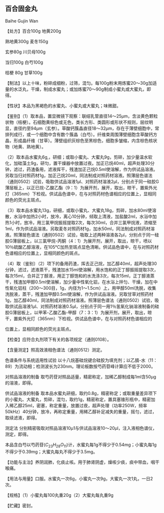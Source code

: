 ## 百合固金丸

Baihe Gujin Wan

【处方】百合100g 地黄200g

熟地黄300g 麦冬150g 

玄参80g 川贝母100g 

当归100g 白芍100g 

桔梗 80g 甘草100g

【制法】以上十味，粉碎成细粉，过筛，混匀。每100g粉末用炼蜜20～30g加适量的水泛丸，干燥，制成水蜜丸；或加炼蜜70～90g制成小蜜丸或大蜜丸，即得。

【性状】本品为黑褐色的水蜜丸、小蜜丸或大蜜丸；味微甜。

【鉴别】（1）取本品，置显微镜下观察：联结乳管直径14～25μm，含淡黄色颗粒状物（桔梗）。石细胞黄棕色或无色，类长方形、类圆形或形状不规则，层纹明显，直径约至94μm（玄参）。草酸钙簇晶直径18～32μm，存在于薄壁细胞中，常排列成行，或一个细胞中含有数个簇晶（白芍）。纤维束周围薄壁细胞含草酸钙方晶，形成晶纤维（甘草）。薄壁组织灰棕色至黑棕色，细胞多皱缩，内含棕色核状物（地黄、熟地黄）。

（2）取本品水蜜丸6g,，研细；或取小蜜丸、大蜜丸9g，剪碎，加少量温水软化，加硅藻土9g，研匀，置干燥器中放置过夜。加正已烷40ml，超声处理30分钟，滤过，药渣备用，滤液挥干，残渣加正己烷0.5ml使溶解，作为供试品溶液。另取当归对照药材1g，加正己烷20ml，同法制成对照药材溶液。照薄层色谱法（通则0502）试验，吸取供试品溶液1μl、对照药材溶液2μl，分别点于同一硅胶G薄层板上，以正已烷-乙酸乙酯（9：1）为展开剂，展开，取出，晾干，置紫外光灯（365nm）下检视。供试品色谱中，在与对照药材色谱相应的位置上，显相同颜色的荧光主斑点。

（3）取本品水蜜丸13g，研细，或取小蜜丸、大蜜丸18g，剪碎，加水80ml使溶散，水浴中加热2小时，放冷，离心10分钟，倾取上清液，加盐酸2ml，水浴中加热1小时，放冷，用三氯甲烷振摇提取2次，每次30ml，合并三氯甲烷液，浓缩至1ml，作为供试品溶液。另取麦冬对照药材1g，加水50ml，同法制成对照药材溶液。照薄层色谱法（通则0502）试验，吸取上述两种溶液各2μl，分别点于同一硅胶G薄层板上，以三氯甲烷-丙酮（4：1）为展开剂，展开，取出，晾干，喷以10％硫酸乙醇溶液，在105℃加热至斑点显色清晰。供试品色谱中，在与对照药材色谱相应的位置上，显相同颜色的斑点。

（4）取〔鉴别〕（2）项下的备用药渣，挥去正己烷，加乙醇40ml，超声处理30分钟，滤过，滤液蒸干，残渣加水15ml使溶解，用水饱和的正丁醇振摇提取3次，每次15ml，合并正丁醇液，用正丁醇饱和的水洗涤3次，每次15ml，正丁醇液蒸干，残渣加甲醇0.5ml使溶解，加少量中性氧化铝，在水浴上拌匀、干燥，加在中性氧化铝柱（200～300目，1g，内径为1～1.5cm）上，用甲醇50ml洗脱，收集洗脱液，蒸干，残渣加甲醇0.5ml使溶解，作为供试品溶液。另取甘草对照药材1g，加乙醇40ml，同法制成对照药材溶液。照薄层色谱法（通则0502）试验，吸取供试品溶液1μl、对照药材溶液0.5μl，分别点于同一用1％氢氧化钠溶液制备的硅胶G薄层板上，以甲苯-乙酸乙酯-甲醇（7：3：1）为展开剂，展开，取出，晾干，置紫外光灯（365nm）下检视。供试品色谱中，在与对照药材色谱相应的

位置上，显相同颜色的荧光主斑点。

【检查】应符合丸剂项下有关的各项规定（通则0108）。

【含量测定】照高效液相色谱法（通则0512）测定。

色谱条件与系统适用性试验 以十八烷基硅烷键合硅胶为填充剂；以乙腈-水（11：89）为流动相；检测波长为230nm。理论板数按芍药苷峰计算应不低于2000。

对照品溶液的制备 取芍药苷对照品适量，精密称定，加稀乙醇制成每1ml含50μg的溶液，即得。

供试品溶液的制备 取本品水蜜丸研细，取约0.8g，精密称定；或取重量差异项下的小蜜丸、大蜜丸，剪碎，混匀，取约1g，精密称定，置具塞锥形瓶中，精密加入稀乙醇25ml，密塞，称定重量，放置过夜，超声处理（功率250W，频率50kHz）40分钟，放冷，再称定重量，用稀乙醇补足减失的重量，摇匀，滤过，取续滤液，即得。

测定法 分别精密吸取对照品溶液10μ1与供试品溶液10～20μl，注入液相色谱仪，测定，即得。

本品含白芍以芍药苷$( C _ { 2 3 } H _ { 2 8 } O _ { 1 1 } )$计，水蜜丸每1g不得少于0.54mg；小蜜丸每1g不得少于0.39mg；大蜜丸每丸不得少于3.5mg。

【功能与主治】养阴润肺，化痰止咳。用于肺肾阴虚，燥咳少痰，痰中带血，咽干喉痛。

【用法与用量】口服。水蜜丸一次6g，小蜜丸一次9g，大蜜丸一次1丸，一日2次。

【规格】（1）小蜜丸每100丸重20g（2）大蜜丸每丸重9g

【贮藏】密封。